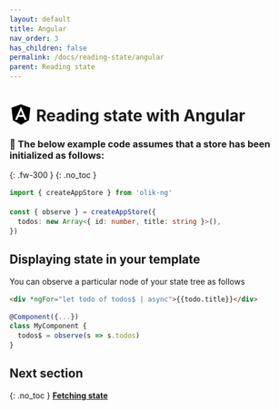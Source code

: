```yaml
---
layout: default
title: Angular
nav_order: 3
has_children: false
permalink: /docs/reading-state/angular
parent: Reading state
---
```


# <img src="/assets/images/angular_large.png" width="40" style="margin-bottom: -8px;"> Reading state with Angular

### 🥚 The below example code assumes that a store has been initialized as follows:
{: .fw-300 }
{: .no_toc }
```ts
import { createAppStore } from 'olik-ng'

const { observe } = createAppStore({
  todos: new Array<{ id: number, title: string }>(),
})
```
## Displaying state **in your template**
You can observe a particular node of your state tree as follows
```html
<div *ngFor="let todo of todos$ | async">{{todo.title}}</div>
```
```ts
@Component({...})
class MyComponent {
  todos$ = observe(s => s.todos)
}
```

## Next section
{: .no_toc }
[**Fetching state**](/docs/fetching-state)